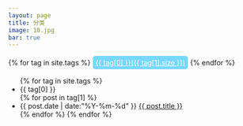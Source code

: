 ```yaml
---
layout: page
title: 分类
image: 10.jpg
bar: true
---
```


<div id='tag_cloud'>
{% for tag in site.tags %}
<a href="#{{ tag[0] }}" title="{{ tag[0] }}" rel="{{ tag[1].size }}" style="font-size: {{ tag[1].size | divided_by:5 | times:20 | plus:50 }}%;margin: 1px;color: #FFFFFF;background-color: #77D7FF;border-radius: 5px;text-align: center;display: inline-block;padding: 5px;">{{ tag[0] }}({{ tag[1].size }})</a>
{% endfor %}
</div>

<ul class="listing">
{% for tag in site.tags %}
  <li class="listing-seperator" id="{{ tag[0] }}">{{ tag[0] }}</li>
{% for post in tag[1] %}
  <li class="listing-item">
  <time datetime="{{ post.date | date:"%Y-%m-%d" }}">{{ post.date | date:"%Y-%m-%d" }}</time>
  <a href="{{ site.url }}{{ post.url }}" title="{{ post.title }}">{{ post.title }}</a>
  </li>
{% endfor %}
{% endfor %}
</ul>

<script src="{{ site.baseurl }}assets/javascript/jquery.tagcloud.js" type="text/javascript" charset="utf-8"></script> 
<script language="javascript">
$.fn.tagcloud.defaults = {
    size: {start: 1, end: 2, unit: 'em'},
      color: {start: '#ada8b5', end: '#000000'}
};

$(function () {
    $('#tag_cloud a').tagcloud();
});
</script>
